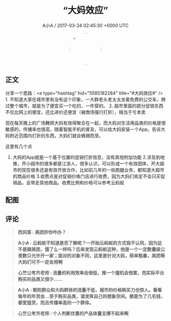 <h1 align="center">“大妈效应”</h1>
<p align="center">
    <a>A小A / 2017-03-24 02:45:30 &#43;0000 UTC</a>
</p>

<div align="center">
    <img src="https://images.zsxq.com/FtvV2ewkmjXZNxvujXQWsevZzCxR?e=1590940799&amp;token=kIxbL07-8jAj8w1n4s9zv64FuZZNEATmlU_Vm6zD:MKqpWeaPVC7g-L7wrLt7wTCCSOA=" width="100" height="100" style="border:1px solid;border-radius:50%; color:#ffffff"/>
</div>

## 正文

<div>
分享一个思路：&lt;e type=&#34;hashtag&#34; hid=&#34;5585182284&#34; title=&#34;#大妈效应#&#34; /&gt;  
1.  不知道大家在城市里有没有这个印象，一大群老头老太太坐着免费的公交车，跨过整个城市，就是为了便宜买一个吃的，一件穿的。
2. 超市里面的部分促销东西不仅比网上的便宜，还比进价还便宜（被商场强行打折），相当于亏本卖

现在每天晚上的广场舞把大妈有效得聚合在一起，而大妈对生活用品类的价格是很敏感的，传播率也很高，随着智能手机的普及，可以给大妈安装一个App。告诉大妈附近范围内打折的东西，大妈们就会蜂拥而至。

这里有几个点
1. 大妈的App就是一个基于位置的促销打折信息，没有其他附加功能
2.涉及到地推，开小超市的很多都是江浙人，很多认识，可以形成一个有效团体，开大超市的现在很多还是有效开放合作，比如前几年的一些跑腿业务，都知道大超市的商品价格
3.收费点是对促销价格门店进行收费，因为大妈们肯定不会只买促销品，会带走其他商品。收费比例和价格可以参考云蚂蚁
</div>

## 配图
<div class="image" align="center">

</div>

## 评论

<div align="left">
<div>

<blockquote >
<span> <strong>西风客 : 美团抄你咋办？ </strong></span>
</blockquote>

<blockquote >
<span> <strong>A小A : 云蚂蚁不知道是否了解呢？一开始云蚂蚁的方式我不认同，因为这不是跟美团，饿了么一样吗？后来发现云蚂蚁这种，他是一个一定数量级公里数只允许开一家；面对的对象不同，这里是针对大妈，简单粗暴，美团等大妈们可不一定会用啊 </strong></span>
</blockquote>

<blockquote >
<span> <strong>心竺公考齐老师 : 流量的利用效率会很低，推一个撞机会很累，而实际平台购买的品类又很少…… </strong></span>
</blockquote>

<blockquote >
<span> <strong>A小A : 朝阳群众和大妈群体的流量不低，城市的价格购买力也惊人。看看每年的年货会…至于购买品类，请发挥自己的想象空间。都是为了几毛钱，都爱囤货，而且传播率高的一个群体。 </strong></span>
</blockquote>

<blockquote >
<span> <strong>心竺公考齐老师 : 个人判断优惠的产品体量支撑不起来啊 </strong></span>
</blockquote>

</div>
</div>